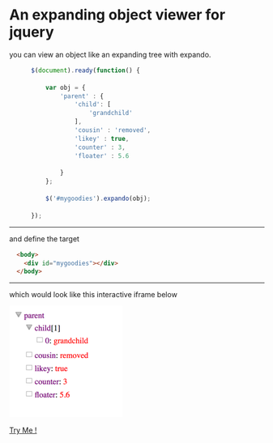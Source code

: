 # An expanding object viewer for jquery

you can view an object like an expanding tree with expando.

```javascript
      $(document).ready(function() {

          var obj = {
              'parent' : {
                  'child': [
                      'grandchild'
                  ],
                  'cousin' : 'removed',
                  'likey' : true,
                  'counter' : 3,
                  'floater' : 5.6
                  
              }
          };
          
          $('#mygoodies').expando(obj);

      });
```

___

and define the target

```html
  <body>
    <div id="mygoodies"></div>
  </body>
```
___

which would look like this interactive iframe below

![expando](expando.png)

[Try Me !](https://eddo888.github.io/Expando/index.html)

